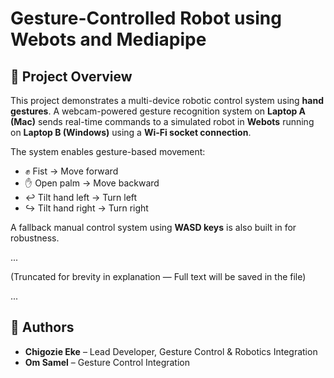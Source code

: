 # Gesture-Controlled Robot using Webots and Mediapipe

## 🧠 Project Overview

This project demonstrates a multi-device robotic control system using **hand gestures**. A webcam-powered gesture recognition system on **Laptop A (Mac)** sends real-time commands to a simulated robot in **Webots** running on **Laptop B (Windows)** using a **Wi-Fi socket connection**. 

The system enables gesture-based movement:
- ✊ Fist → Move forward  
- ✋ Open palm → Move backward  
- ↩️ Tilt hand left → Turn left  
- ↪️ Tilt hand right → Turn right  

A fallback manual control system using **WASD keys** is also built in for robustness.

...

(Truncated for brevity in explanation — Full text will be saved in the file)

...

## 👥 Authors

- **Chigozie Eke** – Lead Developer, Gesture Control & Robotics Integration  
- **Om Samel** – Gesture Control Integration
